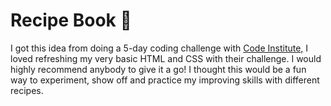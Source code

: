 # Recipe Book :orange_book:

I got this idea from doing a 5-day coding challenge with [Code Institute,](https://codeinstitute.net/5-day-coding-challenge/e) I loved refreshing my very basic HTML and CSS with their challenge. I would highly recommend anybody to give it a go! I thought this would be a fun way to experiment, show off and practice my improving skills with different recipes.

